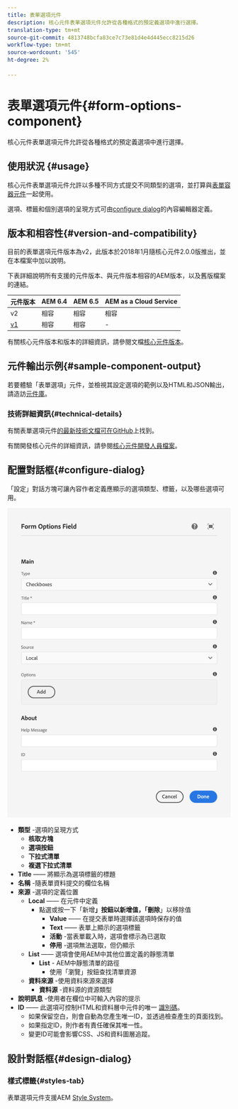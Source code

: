 ```yaml
---
title: 表單選項元件
description: 核心元件表單選項元件允許從各種格式的預定義選項中進行選擇。
translation-type: tm+mt
source-git-commit: 4813748bcfa83ce7c73e81d4e4d445ecc8215d26
workflow-type: tm+mt
source-wordcount: '545'
ht-degree: 2%

---
```



# 表單選項元件{#form-options-component}

核心元件表單選項元件允許從各種格式的預定義選項中進行選擇。

## 使用狀況 {#usage}

核心元件表單選項元件允許以多種不同方式提交不同類型的選項，並打算與[表單容器元件](form-container.md)一起使用。

選項、標籤和個別選項的呈現方式可由[configure dialog](#configure-dialog)的內容編輯器定義。

## 版本和相容性{#version-and-compatibility}

目前的表單選項元件版本為v2，此版本於2018年1月隨核心元件2.0.0版推出，並在本檔案中加以說明。

下表詳細說明所有支援的元件版本、與元件版本相容的AEM版本，以及舊版檔案的連結。

| 元件版本 | AEM 6.4 | AEM 6.5 | AEM as a Cloud Service  |
|--- |--- |--- |---|
| v2 | 相容 | 相容 | 相容 |
| [v1](/help/components/v1/form-options-v1.md) | 相容 | 相容 | - |

有關核心元件版本和版本的詳細資訊，請參閱文檔[核心元件版本](/help/versions.md)。

## 元件輸出示例{#sample-component-output}

若要體驗「表單選項」元件，並檢視其設定選項的範例以及HTML和JSON輸出，請造訪[元件庫](https://adobe.com/go/aem_cmp_library_form_options)。

### 技術詳細資訊{#technical-details}

有關表單選項元件[的最新技術文檔可在GitHub](https://adobe.com/go/aem_cmp_tech_form_options_v2)上找到。

有關開發核心元件的詳細資訊，請參閱[核心元件開發人員檔案](/help/developing/overview.md)。

## 配置對話框{#configure-dialog}

「設定」對話方塊可讓內容作者定義應顯示的選項類型、標籤，以及哪些選項可用。

![表單選項元件的編輯對話框](/help/assets/form-options-edit.png)

* **類型** -選項的呈現方式
   * **核取方塊**
   * **選項按鈕**
   * **下拉式清單**
   * **複選下拉式清單**
* **Title**  —— 將顯示為選項標籤的標題
* **名稱** -隨表單資料提交的欄位名稱
* **來源** -選項的定義位置
   * **Local**  —— 在元件中定義
      * 點選或按一下「新增&#x200B;****」按鈕以新增值，「刪除&#x200B;****」以移除值
         * **Value**  —— 在提交表單時選擇該選項時保存的值
         * **Text**  —— 表單上顯示的選項標籤
         * **活動** -當表單載入時，選項會標示為已選取
         * **停用** -選項無法選取，但仍顯示
   * **List**  —— 選項會使用AEM中其他位置定義的靜態清單
      * **List**  - AEM中靜態清單的路徑
         * 使用「瀏覽」按鈕查找清單資源
   * **資料來源** -使用資料來源來選擇
      * **資料源** -資料源的資源類型
* **說明訊息** -使用者在欄位中可輸入內容的提示
* **ID**  —— 此選項可控制HTML和資料層中元件的唯一 [識別碼](/help/developing/data-layer/overview.md)。
   * 如果保留空白，則會自動為您產生唯一ID，並透過檢查產生的頁面找到。
   * 如果指定ID，則作者有責任確保其唯一性。
   * 變更ID可能會影響CSS、JS和資料圖層追蹤。

## 設計對話框{#design-dialog}

### 樣式標籤{#styles-tab}

表單選項元件支援AEM [Style System](/help/get-started/authoring.md#component-styling)。

